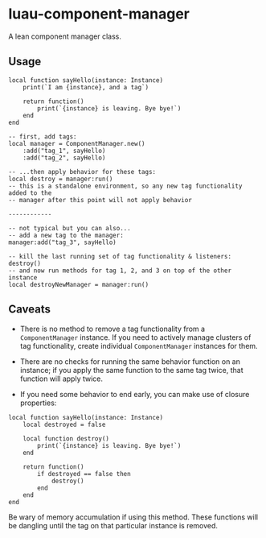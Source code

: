 # luau-component-manager

A lean component manager class.

## Usage

```luau
local function sayHello(instance: Instance)
    print(`I am {instance}, and a tag`)

    return function()
        print(`{instance} is leaving. Bye bye!`)
    end
end

-- first, add tags:
local manager = ComponentManager.new()
    :add("tag_1", sayHello)
    :add("tag_2", sayHello)

-- ...then apply behavior for these tags:
local destroy = manager:run()
-- this is a standalone environment, so any new tag functionality added to the
-- manager after this point will not apply behavior

------------

-- not typical but you can also...
-- add a new tag to the manager:
manager:add("tag_3", sayHello)

-- kill the last running set of tag functionality & listeners:
destroy()
-- and now run methods for tag 1, 2, and 3 on top of the other instance
local destroyNewManager = manager:run()
```

## Caveats

- There is no method to remove a tag functionality from a `ComponentManager` instance. If you need to actively manage clusters of tag functionality, create individual `ComponentManager` instances for them.
- There are no checks for running the same behavior function on an instance; if you apply the same function to the same tag twice, that function will apply twice.

- If you need some behavior to end early, you can make use of closure properties:

```luau
local function sayHello(instance: Instance)
    local destroyed = false

    local function destroy()
        print(`{instance} is leaving. Bye bye!`)
    end

    return function()
        if destroyed == false then
            destroy()
        end
    end
end
```

Be wary of memory accumulation if using this method. These functions will be dangling until the tag on that particular instance is removed.
